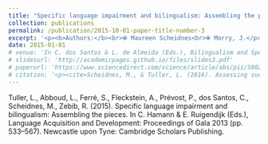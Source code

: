 ```yaml
---
title: "Specific language impairment and bilingualism: Assembling the pieces."
collection: publications
permalink: /publication/2015-10-01-paper-title-number-3
excerpt: '<p><b>Authors:</b><br>⦿ Maureen Scheidnes<br>⦿ Morry, J.</p>'
date: 2015-01-01
# venue: 'In C. dos Santos & L. de Almeida (Eds.), Bilingualism and Specific Language Impairment: Selected Proceedings of Bi-SLI 2015'
# slidesurl: 'http://academicpages.github.io/files/slides3.pdf'
# paperurl: 'https://www.sciencedirect.com/science/article/abs/pii/S0021992416301381?via%3Dihub'
# citation: '<p><cite>Scheidnes, M., & Tuller, L. (2016). Assessing successive bilinguals in two languages: A longitudinal look at English-speaking children in France. Journal of Communication Disorders, 64, 45–61. 10.1016/j.jcomdis.2016.10.001</cite></p>'
---
```


Tuller, L., Abboud, L., Ferré, S., Fleckstein, A., Prévost, P., dos Santos, C., Scheidnes, M., Zebib, R. (2015). Specific language impairment and bilingualism: Assembling the pieces. In C. Hamann & E. Ruigendijk (Eds.), Language Acquisition and Development: Proceedings of Gala 2013 (pp. 533–567). Newcastle upon Tyne: Cambridge Scholars Publishing.


